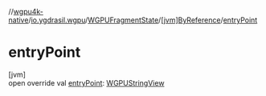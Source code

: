 //[wgpu4k-native](../../../../index.md)/[io.ygdrasil.wgpu](../../index.md)/[WGPUFragmentState](../index.md)/[[jvm]ByReference](index.md)/[entryPoint](entry-point.md)

# entryPoint

[jvm]\
open override val [entryPoint](entry-point.md): [WGPUStringView](../../-w-g-p-u-string-view/index.md)